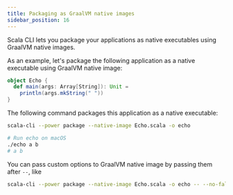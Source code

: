 ```yaml
---
title: Packaging as GraalVM native images
sidebar_position: 16
---
```


Scala CLI lets you package your applications as native executables
using GraalVM native images.

As an example, let's package the following application as a native executable
using GraalVM native image:
```scala title=Echo.scala
object Echo {
  def main(args: Array[String]): Unit =
    println(args.mkString(" "))
}
```

The following command packages this application as a native executable:
```bash
scala-cli --power package --native-image Echo.scala -o echo
```

<!-- Expected-regex:
Wrote .*echo
.*\/echo
-->

```bash
# Run echo on macOS
./echo a b
# a b
```

<!--
```bash
rm ./echo
```
-->

You can pass custom options to GraalVM native image by passing them after `--`, like
```bash
scala-cli --power package --native-image Echo.scala -o echo -- --no-fallback
```

<!-- Expected-regex:
Wrote .*echo, run it with
  .*\/echo
-->
